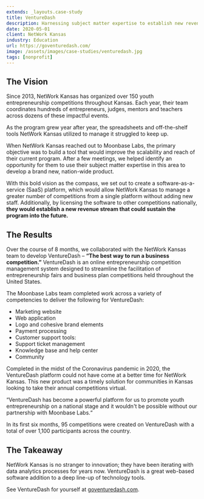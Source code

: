 ```yaml
---
extends: _layouts.case-study
title: VentureDash
description: Harnessing subject matter expertise to establish new revenue streams.
date: 2020-05-01
client: NetWork Kansas
industry: Education
url: https://goventuredash.com/
image: /assets/images/case-studies/venturedash.jpg
tags: [nonprofit]
---
```


## The Vision

Since 2013, NetWork Kansas has organized over 150 youth entrepreneurship competitions throughout Kansas. Each year, their team coordinates hundreds of entrepreneurs, judges, mentors and teachers across dozens of these impactful events.

As the program grew year after year, the spreadsheets and off-the-shelf tools NetWork Kansas utilized to manage it struggled to keep up.

When NetWork Kansas reached out to Moonbase Labs, the primary objective was to build a tool that would improve the scalability and reach of their current program. After a few meetings, we helped identify an opportunity for them to use their subject matter expertise in this area to develop a brand new, nation-wide product.

With this bold vision as the compass, we set out to create a software-as-a-service (SaaS) platform, which would allow NetWork Kansas to manage a greater number of competitions from a single platform without adding new staff. Additionally, by licensing the software to other competitions nationally, **they would establish a new revenue stream that could sustain the program into the future.**

## The Results

Over the course of 8 months, we collaborated with the NetWork Kansas team to develop VentureDash – __“The best way to run a business competition.”__ VentureDash is an online entrepreneurship competition management system designed to streamline the facilitation of entrepreneurship fairs and business plan competitions held throughout the United States.

The Moonbase Labs team completed work across a variety of competencies to deliver the following for VentureDash:

 * Marketing website
 * Web application
 * Logo and cohesive brand elements
 * Payment processing
 * Customer support tools:
  * Support ticket management
  * Knowledge base and help center
  * Community

Completed in the midst of the Coronavirus pandemic in 2020, the VentureDash platform could not have come at a better time for NetWork Kansas. This new product was a timely solution for communities in Kansas looking to take their annual competitions virtual.

<x-blockquote credit="Erik Pedersen, VP of Entrepreneurship at NetWork Kansas">
“VentureDash has become a powerful platform for us to promote youth entrepreneurship on a national stage and it wouldn't be possible without our partnership with Moonbase Labs.“
</x-blockquote>

In its first six months, 95 competitions were created on VentureDash with a total of over 1,100 participants across the country.

## The Takeaway
NetWork Kansas is no stranger to innovation; they have been iterating with data analytics processes for years now. VentureDash is a great web-based software addition to a deep line-up of technology tools.

See VentureDash for yourself at [goventuredash.com](https://goventuredash.com).
